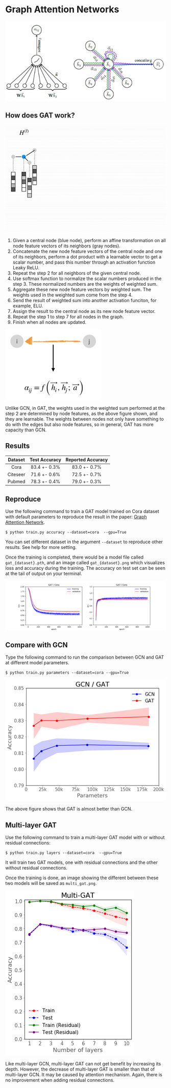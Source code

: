 # Graph Attention Networks

![](./images/layer.jpg)

## How does GAT work?

![](./images/gat.gif)

1. Given a central node (blue node), perform an affine transformation on all node feature vectors of its neighbors (gray nodes).
2. Concatenate the new node feature vectors of the central node and one of its neighbors,  perform a dot product with a learnable vector to get a scalar number, and pass this number through an activation function Leaky ReLU.
3. Repeat the step 2 for all neighbors of the given central node.
4. Use softmax function to normalize the scalar numbers produced in the step 3. These normalized numbers are the weights of weighted sum.
5. Aggregate these new node feature vectors by weighted sum. The weights used in the weighted sum come from the step 4.
6. Send the result of weighted sum into another activation funciton, for example, ELU.
7. Assign the result to the central node as its new node feature vector.
8. Repeat the step 1 to step 7 for all nodes in the graph.
9. Finish when all nodes are updated.

<img src=./images/weight.png
 width=300>

Unlike GCN, in GAT, the weights used in the weighted sum performed at the step 2 are determined by node features, as the above figure shown, and they are learnable. The weights between nodes not only have something to do with the edges but also node features, so in general, GAT has more capacity than GCN.

## Results

| Dataset | Test Accuracy | Reported Accuracy |
| :-: | :-: | :-: |
| Cora | 83.4 +- 0.3% | 83.0 +- 0.7% |
| Citeseer | 71.6 +- 0.6% | 72.5 +- 0.7% |
| Pubmed | 78.3 +- 0.4% | 79.0  +- 0.3% |

## Reproduce

Use the following command to train a GAT model trained on Cora dataset with default parameters to reproduce the result in the paper: [Graph Attention Network](https://arxiv.org/pdf/1710.10903.pdf).

```
$ python train.py accuracy --dataset=cora  --gpu=True
```

You can set different dataset in the argument `--dataset` to reproduce other results. See help for more setting.

Once the training is completed, there would be a model file called `gat_{dataset}.pth`, and an image called `gat_{dataset}.png` which visualizes loss and accuracy during the training. The accuracy on test set can be seen at the tail of output on your terminal.

![](./images/gat_cora.png)

## Compare with GCN

Type the following command to run the comparison between GCN and GAT at different model parameters.

```
$ python train.py parameters --dataset=cora --gpu=True
```

![](./images/gcn:gat.png)

The above figure shows that GAT is almost better than GCN.

## Multi-layer GAT

Use the following command to train a multi-layer GAT model with or without residual connections:

```
$ python train.py layers --dataset=cora  --gpu=True
```

It will train two GAT models, one with residual connections and the other without residual connections.

Once the training is done, an image showing the different between these two models will be saved as `multi_gat.png`.

![](./images/multi_gat.png)

Like multi-layer GCN, multi-layer GAT can not get benefit by increasing its depth. However, the decrease of multi-layer GAT is smaller than that of multi-layer GCN. It may be caused by attention mechanism. Again, there is no improvement when adding residual connections.

